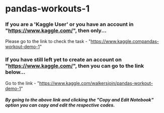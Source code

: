 # pandas-workouts-1

### If you are a 'Kaggle User' or you have an account in "https://www.kaggle.com/", then only...

Please go to the link to check the task - "https://www.kaggle.compandas-workout-demo-1"


### If you have still left yet to create an account on "https://www.kaggle.com/", then you can go to the link below...

Go to the link - "https://www.kaggle.com/walkersjoin/pandas-workout-demo-1"

##### By going to the above link and clicking the "Copy and Edit Notebook" option you can copy and edit the respective codes.


